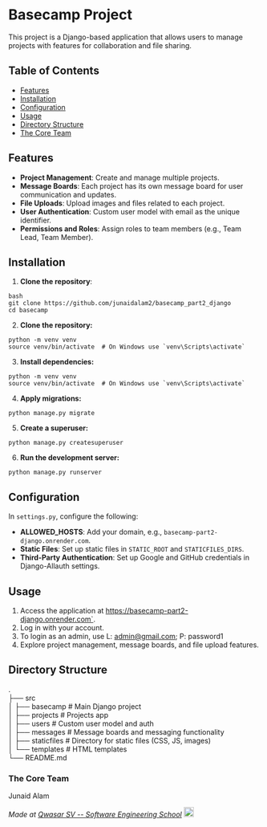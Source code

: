 # Basecamp Project

This project is a Django-based application that allows users to manage projects with features for collaboration and file sharing.

## Table of Contents
- [Features](#features)
- [Installation](#installation)
- [Configuration](#configuration)
- [Usage](#usage)
- [Directory Structure](#directory-structure)
- [The Core Team](#the-core-team)

## Features
- **Project Management**: Create and manage multiple projects.
- **Message Boards**: Each project has its own message board for user communication and updates.
- **File Uploads**: Upload images and files related to each project.
- **User Authentication**: Custom user model with email as the unique identifier.
- **Permissions and Roles**: Assign roles to team members (e.g., Team Lead, Team Member).

## Installation

1. **Clone the repository**:
```
bash
git clone https://github.com/junaidalam2/basecamp_part2_django
cd basecamp
```

2. **Clone the repository:**
```
python -m venv venv
source venv/bin/activate  # On Windows use `venv\Scripts\activate`
```

3. **Install dependencies:**
```
python -m venv venv
source venv/bin/activate  # On Windows use `venv\Scripts\activate`
```

4. **Apply migrations:** <br>
```
python manage.py migrate
```

5. **Create a superuser:** <br>
```
python manage.py createsuperuser
```

6. **Run the development server:** <br>
```
python manage.py runserver
```


## Configuration

In `settings.py`, configure the following:

- **ALLOWED_HOSTS**: Add your domain, e.g., `basecamp-part2-django.onrender.com`.
- **Static Files**: Set up static files in `STATIC_ROOT` and `STATICFILES_DIRS`.
- **Third-Party Authentication**: Set up Google and GitHub credentials in Django-Allauth settings.

## Usage

1. Access the application at <a href='https://basecamp-part2-django.onrender.com'>https://basecamp-part2-django.onrender.com`</a>.
2. Log in with your account.
3. To login as an admin, use L: admin@gmail.com; P: password1
3. Explore project management, message boards, and file upload features.

## Directory Structure
.<br>
├── src<br>
│   ├── basecamp         # Main Django project<br>
│   ├── projects         # Projects app<br>
│   ├── users            # Custom user model and auth<br>
│   ├── messages         # Message boards and messaging functionality<br>
│   ├── staticfiles      # Directory for static files (CSS, JS, images)<br>
│   └── templates        # HTML templates<br>
└── README.md<br>


### The Core Team

Junaid Alam

<span><i>Made at <a href='https://qwasar.io'>Qwasar SV -- Software Engineering School</a></i></span>
<span><img alt="Qwasar SV -- Software Engineering School's Logo" src='https://storage.googleapis.com/qwasar-public/qwasar-logo_50x50.png' width='20px'></span>

